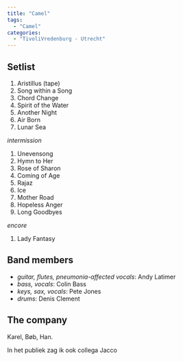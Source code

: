 ```yaml
---
title: "Camel"
tags:
  - "Camel"
categories:
  - "TivoliVredenburg - Utrecht"
---
```

Setlist
-------
1. Aristillus (tape)
1. Song within a Song
1. Chord Change
1. Spirit of the Water
1. Another Night
1. Air Born
1. Lunar Sea

_intermission_

1. Unevensong
1. Hymn to Her
1. Rose of Sharon
1. Coming of Age
1. Rajaz
1. Ice
1. Mother Road
1. Hopeless Anger
1. Long Goodbyes

_encore_

1. Lady Fantasy

Band members
------------
* _guitar, flutes, pneumonia-affected vocals_: Andy Latimer
* _bass, vocals_: Colin Bass
* _keys, sax, vocals_: Pete Jones
* _drums_: Denis Clement

The company
-----------
Karel, Bøb, Han.

In het publiek zag ik ook collega Jacco
